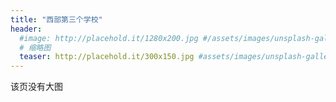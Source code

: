 ```yaml
---
title: "西部第三个学校"
header:
  #image: http://placehold.it/1280x200.jpg #/assets/images/unsplash-gallery-image-3.jpg
  # 缩略图
  teaser: http://placehold.it/300x150.jpg #assets/images/unsplash-gallery-image-3-th.jpg
---
```

该页没有大图
